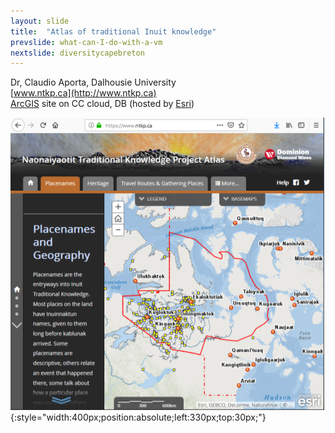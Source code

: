 ```yaml
---
layout: slide
title:  "Atlas of traditional Inuit knowledge"
prevslide: what-can-I-do-with-a-vm
nextslide: diversitycapebreton
---
```

Dr, Claudio Aporta, Dalhousie University<br/>
[www.ntkp.ca](http://www.ntkp.ca)<br/>
[ArcGIS](http://www.esri.com/en-us/arcgis) site on CC cloud, DB (hosted by [Esri](www.esri.com))

![Aport website](/assets/aporta-site.png){:style="width:400px;position:absolute;left:330px;top:30px;"}